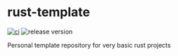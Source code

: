 # rust-template
[![ci](https://github.com/Yakiyo/rust-template/actions/workflows/ci.yml/badge.svg)](https://github.com/Yakiyo/rust-template/actions/workflows/ci.yml) ![release version](https://img.shields.io/github/v/release/Yakiyo/rust-template)


Personal template repository for very basic rust projects
